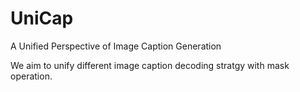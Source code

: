 # UniCap
A Unified Perspective of Image Caption Generation

We aim to unify different image caption decoding stratgy with mask operation. 

